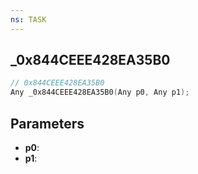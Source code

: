 ```yaml
---
ns: TASK
---
```

## _0x844CEEE428EA35B0

```c
// 0x844CEEE428EA35B0
Any _0x844CEEE428EA35B0(Any p0, Any p1);
```

## Parameters
* **p0**:
* **p1**:
